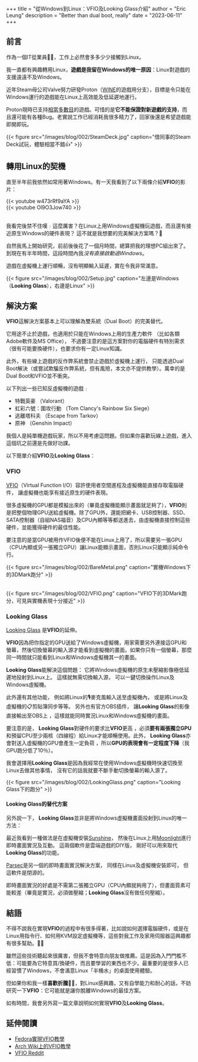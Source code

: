 +++
title = "從Windows到Linux：VFIO及Looking Glass介紹"
author = "Eric Leung"
description = "Better than dual boot, really"
date = "2023-06-11"
+++

## 前言

作為一個IT從業員:technologist:，工作上必然會多多少少接觸到Linux。

我一直都有興趣轉用Linux，**遊戲是我留在Windows的唯一原因**：Linux對遊戲的支援遠遠不及Windows。

近年Steam母公司Valve努力研發Proton（[WINE](https://www.winehq.org/)的遊戲用分支），目標是令只能在Windows運行的遊戲能在Linux上高效能及低延遲地運行。

Proton現時已支持[相當多數目](https://www.protondb.com/)的遊戲。可惜的是**它不能保證對新遊戲的支持**，而且還可能有各種Bug。老實說工作已經消耗我很多精力了，回家後還是希望遊戲能即開即玩。

{{< figure src="/images/blog/002/SteamDeck.jpg" caption="借同事的Steam Deck試玩，體驗相當不錯:thumbsup:" >}}

## 轉用Linux的契機

直至半年前我依然如常用著Windows。有一天我看到了以下兩條介紹**VFIO**的影片：

{{< youtube w473rRf9aYA >}}
\
{{< youtube Ol9O3Jow740 >}}

\
我看完後禁不住嘆﹕這麼厲害？在Linux上用Windows虛擬機玩遊戲，而且還有接近原生Windows的硬件表現？
這不就是我想要的完美解決方案嗎？:star_struck:

自然我馬上開始研究，前前後後花了一個月時間，總算把我的理想PC組出來了。到現在有半年時間，這段時間內我*沒有直接啟動過Windows*。

遊戲在虛擬機上運行順暢，沒有明顯輸入延遲，實在令我非常滿意。

{{< figure src="/images/blog/002/Setup.jpg" caption="左邊是Windows（**Looking Glass**），右邊是Linux" >}}

## 解決方案

**VFIO**這解決方案基本上可以理解為雙系統（Dual Boot）的完美替代。

它用途不止於遊戲，也適用於只能在Windows上用的生產力軟件 （比如各類Adobe軟件及MS Office），
不過要注意的是這方案對你的電腦硬件有特別需求（很有可能要換硬件），也要求你有一定Linux知識。

此外，有些線上遊戲的反作弊系統會禁止遊戲於虛擬機上運行， 只能透過Dual Boot解決（或嘗試欺騙反作弊系統，但有風險，本文亦不提供教學）。萬幸的是Dual Boot和VFIO並不衝突。

以下列出一些已知反虛擬機的遊戲﹕

- 特戰英豪 （Valorant）
- 虹彩六號：圍攻行動 （Tom Clancy's Rainbow Six Siege）
- 逃離塔科夫 （Escape from Tarkov）
- 原神 （Genshin Impact）

我個人是純單機遊戲玩家，所以不用考慮這問題。但如果你喜歡玩線上遊戲，進入這個坑之前還是先做好功課。

以下簡單介紹**VFIO**及**Looking Glass**：

### VFIO

[VFIO](https://docs.kernel.org/driver-api/vfio.html)（Virtual Function I/O）容許使用者空間進程及虛擬機能直接存取電腦硬件， 讓虛擬機也能享有接近原生的硬件表現。

很多虛擬機的GPU都是模擬出來的（畢竟虛擬機能顯示畫面就足夠了），**VFIO**則是把整個物理GPU送給虛擬機。除了GPU外，還能把網卡、USB控制器、SSD、SATA控制器（自組NAS福音）及CPU內顯等等都送進去，由虛擬機直接控制這些硬件，並能獲得硬件的最佳性能。

要注意的是當GPU被用作VFIO後便不能在Linux上用了，所以需要另一張GPU（CPU內顯或另一張獨立GPU）讓Linux能顯示畫面，否則Linux只能顯示純命令行。

{{< figure src="/images/blog/002/BareMetal.png" caption="實機Windows下的3DMark跑分" >}}

\
{{< figure src="/images/blog/002/VFIO.png" caption="VFIO下的3DMark跑分，可見與實機表現十分接近" >}}

### Looking Glass

[Looking Glass](https://looking-glass.io/) 是**VFIO**的延伸。

**VFIO**因為把你指定的GPU送給了Windows虛擬機，用家需要另外連接這GPU和螢幕，然後切換螢幕的輸入源才能看到虛擬機的畫面。如果你只有一個螢幕，那麼同一時間就只能看到Linux和Windows虛擬機其一的畫面。

**Looking Glass**能解決這個問題： 它將Windows虛擬機的原生未壓縮影像極低延遲地投射到Linux上。 這樣就無需切換輸入源， 可以一鍵切換操作Linux及Windows虛擬機。

此外還有其他功能， 例如將Linux的:studio_microphone:麥克風輸入送至虛擬機內， 或是將Linux及虛擬機的:clipboard:剪貼簿同步等等。 另外也有官方OBS插件， 讓**Looking Glass**的影像直接輸出至OBS上 ，這樣就能同時實況Linux和Windows虛擬機的畫面。

要注意的是， **Looking Glass**對硬件的要求比**VFIO**更高 ，必須**要有兩張獨立GPU**和預留CPU至少兩核（四線程）給Linux才能順暢使用。此外， **Looking Glass**亦會對送入虛擬機的GPU會產生一定負荷 ，所以**GPU的表現會有一定程度下降**（我GPU跑分低了10％）。

我會選擇用**Looking Glass**是因為我經常在使用Windows虛擬機時快速切換至Linux去做其他事情， 沒有它的話我就要不斷手動切換螢幕的輸入源了。

{{< figure src="/images/blog/002/LookingGlass.png" caption="Looking Glass下的跑分" >}}

#### Looking Glass的替代方案

另外說一下， **Looking Glass**並非是將Windows虛擬機畫面投射到Linux的唯一方法：

最近我看到一種做法是在虛擬機安裝[Sunshine](https://github.com/LizardByte/Sunshine)， 然後在Linux上用[Moonlight](https://github.com/moonlight-stream/moonlight-qt)進行即時畫面實況及互動。 這兩個軟件是雲端遊戲的DIY版， 剛好可以用來取代**Looking Glass**的功能。

[Parsec](https://parsec.app/)是另一個的即時畫面實況解決方案， 同樣在Linux及虛擬機安裝即可， 但這軟件是閉源的。

即時畫面實況的好處是不需第二張獨立GPU（CPU內顯就夠用了），但畫面質素可能較差（畢竟是實況，必須做壓縮；**Looking Glass**沒有做任何壓縮）。

## 結語

不得不說我在實現**VFIO**的過程中有很多得著，比如說如何選擇電腦硬件，或是在Linux用指令行、如何用KVM設定虛擬機等，這些對我工作及家用伺服器這興趣都有很多幫助。:ok_man:

雖然這些技術聽起來很厲害，但我不會特意向朋友做推薦。這是因為入門門檻不低：可能要為它特意買/換硬件，而且要學習的東西也不少。最重要的是很多人已經習慣了Windows，不會滿意Linux「半桶水」的桌面使用體驗。

但如果你和我一樣**喜歡折騰**:mechanic:，對Linux感興趣，又有自學能力和耐心的話，不妨研究一下**VFIO**：它可能就是讓你脫離Windows的最佳方案。

如有時間，我會另外寫一篇文章說明如何實現**VFIO**及**Looking Glass**。

## 延伸閱讀

- [Fedora實現VFIO教學](https://vfio.blogspot.com/2015/05/vfio-gpu-how-to-series-part-1-hardware.html)
- [Arch Wiki上的VFIO教學](https://wiki.archlinux.org/title/PCI_passthrough_via_OVMF)
- [VFIO Reddit](https://www.reddit.com/r/VFIO/)
